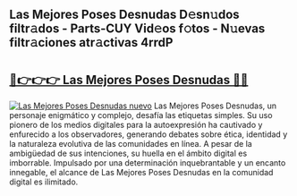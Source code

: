 ## Las Mejores Poses Desnudas D𝚎sn𝚞dos filtr𝚊dos - Parts-CUY Vid𝚎os f𝚘tos - N𝚞evas filtr𝚊ciones atr𝚊ctivas 4rrdP

# <h2><a href="http://mb4tutx.tromn.icu/?c=Las+Mejores+Poses+Desnudas">🔗👉👉👉 Las Mejores Poses Desnudas 🔗🔗</a></h2>

[![Las Mejores Poses Desnudas nuevo](https://i.imgur.com/pEAQMta.gif)](http://mb4tutx.tromn.icu/?c=Las+Mejores+Poses+Desnudas)
Las Mejores Poses Desnudas, un personaje enigmático y complejo, desafía las etiquetas simples. Su uso pionero de los medios digitales para la autoexpresión ha cautivado y enfurecido a los observadores, generando debates sobre ética, identidad y la naturaleza evolutiva de las comunidades en línea. A pesar de la ambigüedad de sus intenciones, su huella en el ámbito digital es imborrable. Impulsado por una determinación inquebrantable y un encanto innegable, el alcance de Las Mejores Poses Desnudas en la comunidad digital es ilimitado.
